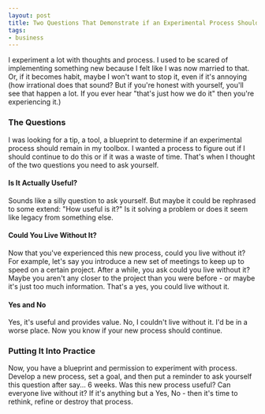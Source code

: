 ```yaml
---
layout: post
title: Two Questions That Demonstrate if an Experimental Process Should Remain
tags:
- business
---
```

I experiment a lot with thoughts and process. I used to be scared of implementing something new because I felt like I was now married to that.  Or, if it becomes habit, maybe I won't want to stop it, even if it's annoying (how irrational does that sound?  But if you're honest with yourself, you'll see that happen a lot.  If you ever hear "that's just how we do it" then you're experiencing it.)

### The Questions

I was looking for a tip, a tool, a blueprint to determine if an experimental process should remain in my toolbox.  I wanted a process to figure out if I should continue to do this or if it was a waste of time.  That's when I thought of the two questions you need to ask yourself.

#### Is It Actually Useful?

Sounds like a silly question to ask yourself.  But maybe it could be rephrased to some extend: "How useful is it?"  Is it solving a problem or does it seem like legacy from something else.

#### Could You Live Without It?

Now that you've experienced this new process, could you live without it?  For example, let's say you introduce a new set of meetings to keep up to speed on a certain project.  After a while, you ask could you live without it?  Maybe you aren't any closer to the project than you were before - or maybe it's just too much information. That's a yes, you could live without it.

#### Yes and No

Yes, it's useful and provides value.  No, I couldn't live without it. I'd be in a worse place.  Now you know if your new process should continue.

### Putting It Into Practice

Now, you have a blueprint and permission to experiment with process.  Develop a new process, set a goal, and then put a reminder to ask yourself this question after say... 6 weeks.  Was this new process useful? Can everyone live without it?  If it's anything but a Yes, No - then it's time to rethink, refine or destroy that process.